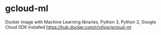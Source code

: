 # gcloud-ml
Docker image with Machine Learning libraries, Python 3, Python 2, Google Cloud SDK installed https://hub.docker.com/r/vihos/gcloud-ml
